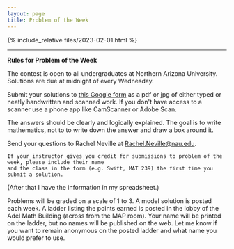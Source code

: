 ```yaml
---
layout: page
title: Problem of the Week
---
```


{% include_relative files/2023-02-01.html %}

<hr>
<b>Rules for Problem of the Week</b>
<p>
The contest is open to all undergraduates at Northern Arizona University. Solutions are due at midnight of every Wednesday. 
<p>
Submit your solutions to <a href="https://forms.gle/LgCLL5vhwUn6h5eA7">this Google form</a> as a pdf or jpg of either typed or neatly handwritten and scanned work. If you don't have access to a scanner use a phone app like
CamScanner or Adobe Scan.

<p>The answers should be clearly and logically explained.  The goal is to write mathematics, not to
 to write down the answer and draw a box around it.
</p>

<p>
Send your questions to Rachel Neville at
<a href="mailto:Rachel.Neville@nau.edu?subject=potw" target="_blank">Rachel.Neville@nau.edu</a>.  

	If your instructor gives you credit for submissions to problem of the week, please include their name
	and the class in the form (e.g. Swift, MAT 239) the first time you submit a solution.  
(After that I have the information in my spreadsheet.)
</p>

<p>
	Problems will be graded on a scale of 1 to 3.  A model solution is posted each week.
	A ladder listing the points earned is posted in the lobby of the Adel Math Building 
	(across from the MAP room).  Your name will be printed on the ladder, but no names will be published on the web.
	Let me know if you want to remain anonymous on the posted ladder and what name you would prefer to use.
</p>